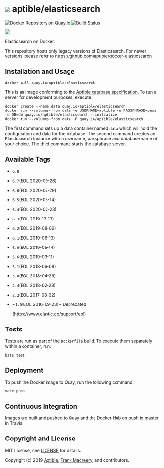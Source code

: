 # ![](https://gravatar.com/avatar/11d3bc4c3163e3d238d558d5c9d98efe?s=64) aptible/elasticsearch
[![Docker Repository on Quay.io](https://quay.io/repository/aptible/elasticsearch/status)](https://quay.io/repository/aptible/elasticsearch)
[![Build Status](https://travis-ci.org/aptible/docker-elasticsearch.svg?branch=master)](https://travis-ci.org/aptible/docker-elasticsearch)

[![](http://dockeri.co/image/aptible/elasticsearch)](https://registry.hub.docker.com/u/aptible/elasticsearch/)

Elasticsearch on Docker.

This repository hosts only legacy versions of Elasticsearch. For newer versions, please refer to https://github.com/aptible/docker-elasticsearch

## Installation and Usage

    docker pull quay.io/aptible/elasticsearch

This is an image conforming to the [Aptible database specification](https://support.aptible.com/topics/paas/deploy-custom-database/). To run a server for development purposes, execute

    docker create --name data quay.io/aptible/elasticsearch
    docker run --volumes-from data -e USERNAME=aptible -e PASSPHRASE=pass -e DB=db quay.io/aptible/elasticsearch --initialize
    docker run --volumes-from data -P quay.io/aptible/elasticsearch

The first command sets up a data container named `data` which will hold the configuration and data for the database. The second command creates an Elasticsearch instance with a username, passphrase and database name of your choice. The third command starts the database server.

## Available Tags

* `6.8`
* `6.7`(EOL 2020-09-26)
* `6.6`(EOL 2020-07-29)
* `6.5`(EOL 2020-05-14)
* `6.4`(EOL 2020-02-23)
* `6.3`(EOL 2019-12-13)
* `6.2`(EOL 2019-08-06)
* `6.1`(EOL 2019-06-13)
* `6.0`(EOL 2019-05-14)
* `5.6`(EOL 2019-03-11)
* `5.1`(EOL 2018-06-08)
* `5.0`(EOL 2018-04-26)
* `2.4`(EOL 2018-02-28)
* `2.2`(EOL 2017-08-02)
* ~`1.5`(EOL 2016-09-23)~ Deprecated

    (https://www.elastic.co/support/eol)

## Tests

Tests are run as part of the `Dockerfile` build. To execute them separately within a container, run:

    bats test

## Deployment

To push the Docker image to Quay, run the following command:

    make push

## Continuous Integration

Images are built and pushed to Quay and the Docker Hub on push to master in
Travis.

## Copyright and License

MIT License, see [LICENSE](LICENSE.md) for details.

Copyright (c) 2019 [Aptible](https://www.aptible.com), [Frank Macreery](https://github.com/fancyremarker), and contributors.
